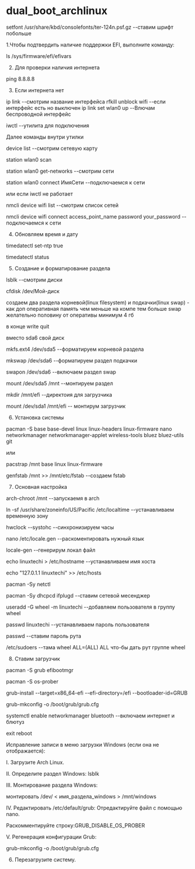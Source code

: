 # dual_boot_archlinux

setfont /usr/share/kbd/consolefonts/ter-124n.psf.gz --ставим шрифт побольше

1.Чтобы подтвердить наличие поддержки EFI, выполните команду:

ls /sys/firmware/efi/efivars

2. Для проверки наличия интернета

ping 8.8.8.8 

3. Если интернета нет

ip link --смотрим название интерфейса
rfkill unblock wifi --если интерфейс есть но выключен
ip link set wlan0 up  --Влючам беспроводной интерфейс

iwctl --утилита для подключения

Далее команды внутри утилки

device list --смотрим сетевую карту

station wlan0 scan

station wlan0 get-networks --смотрим сети

station wlan0 connect ИмяСети --подключаемся к сети

или если iwctl не работает

nmcli device wifi list --смотрим список сетей

nmcli device wifi connect access_point_name password your_password --подключаемся к сети

4. Обновляем время и дату

timedatectl set-ntp true

timedatectl status

5. Создание и форматирование раздела

lsblk --смотрим диски

cfdisk /dev/Мой-диск

создаем два раздела корневой(linux filesystem) и подкачки(linux swap) - 
как доп оперативная память чем меньше на компе тем больше swap желательно половину от оперативы минимум 4 гб

в конце write quit

вместо sda6 свой диск

mkfs.ext4 /dev/sda5 --форматируем корневой раздела

mkswap /dev/sda6 --форматируем раздел подкачки

swapon /dev/sda6 --включаем раздел swap

mount /dev/sda5 /mnt  --монтируем раздел

mkdir /mnt/efi --директоия для загрузчика

mount /dev/sda1 /mnt/efi -- монтирум загрузчик

6. Установка системы

pacman -S base base-devel linux linux-headers linux-firmware nano networkmanager networkmanager-applet wireless-tools bluez bluez-utils git

или

pacstrap /mnt base linux linux-firmware


genfstab /mnt >> /mnt/etc/fstab --создаем fstab


7. Основная настройка

arch-chroot /mnt --запускаемя в arch

ln -sf /usr/share/zoneinfo/US/Pacific /etc/localtime --устанавливаем временную зону

hwclock --systohc --синхронизируем часы

nano /etc/locale.gen --раскоментировать нужный язык

locale-gen --генерирум локал файл

echo linuxtechi > /etc/hostname --устанавливаем имя хоста

echo "127.0.1.1 linuxtechi" >> /etc/hosts


pacman -Sy netctl

pacman -Sy dhcpcd ifplugd  --ставим сетевой месенджер


useradd -G wheel -m linuxtechi --добавляем пользователя в группу wheel

passwd linuxtechi --устанавливаем пароль пользователя

passwd --ставим пароль рута

/etc/sudoers --тама wheel ALL=(ALL) ALL что-бы дать рут группе wheel


8. Ставим загрузчик

pacman -S grub efibootmgr

pacman -S os-prober

grub-install --target=x86_64-efi --efi-directory=/efi --bootloader-id=GRUB

grub-mkconfig -o /boot/grub/grub.cfg


systemctl enable networkmanager bluetooth --включаем интернет и блютуз

exit
reboot


Исправление записи в меню загрузки Windows (если она не отображается):

I. Загрузите Arch Linux.

II. Определите раздел Windows: lsblk

III. Монтирование раздела Windows:

монтировать /dev/ < имя_раздела_windows > /mnt/windows

IV. Редактировать /etc/default/grub:
Отредактируйте файл с помощью nano.

Раскомментируйте строку:GRUB_DISABLE_OS_PROBER

V. Регенерация конфигурации Grub:

grub-mkconfig -o /boot/grub/grub.cfg

6. Перезагрузите систему.
